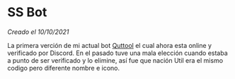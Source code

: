 # SS Bot

*Creado el 10/10/2021*

La primera verción de mi actual bot [Quttool](https://qutool.vercel.app) el cual ahora esta online y verificado por Discord.
En el pasado tuve una mala elección cuando estaba a punto de ser verificado y lo elimine, así fue que nación Util era el mismo codigo pero diferente nombre e icono.
